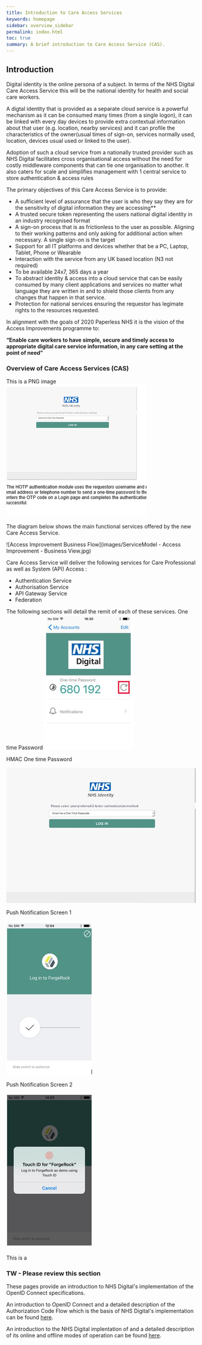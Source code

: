 ```yaml
---
title: Introduction to Care Access Services
keywords: homepage
sidebar: overview_sidebar
permalink: index.html
toc: true
summary: A brief introduction to Care Access Service (CAS).
---
```

## Introduction

Digital identity is the online persona of a subject. In terms of the NHS Digital Care Access Service this will be the national identity for health and social care workers. 

A digtal identity that is provided as a separate cloud service is a powerful mechanism as it can be consumed many times (from a single logon), it can be linked with every day devices to provide extra contextual information about that user (e.g. location, nearby services) and it can profile the characteristics of the owner(usual times of sign-on, services normally used, location, devices usual used or linked to the user).

Adoption of such a cloud service from a nationally trusted provider such as NHS Digital facilitates cross organisational access without the need for costly middleware components that can tie one organisation to another. It also caters for scale and simplifies management with 1 central service to store authentication & access rules 

The primary objectives of this Care Access Service is to provide:
* A sufficient level of assurance that the user is who they say they are for the sensitivity of digital information they are accessing**
* A trusted secure token representing the users national digital identity in an industry recognised format
* A sign-on process that is as frictionless to the user as possible. Aligning to their working patterns and only asking for additional action when necessary.  A single sign-on is the target
* Support for all IT platforms and devices whether that be a PC, Laptop, Tablet, Phone or Wearable
* Interaction with the service from any UK based location (N3 not required)
* To be available 24x7, 365 days a year 
* To abstract identity & access into a cloud service that can be easily consumed by many client applications and services no matter what language they are written in and to shield those clients from any changes that happen in that service.
* Protection for national services ensuring the requestor has legimate rights to the resources requested.

In alignment with the goals of 2020 Paperless NHS it is the vision of the Access Improvements programme to: 

**“Enable care workers to have simple, secure and timely access to appropriate digital care service information, in any care setting at the point of need”**

### Overview of Care Access Services (CAS)

This is a PNG image 
![PNG Image](images/Capture.png)

The diagram below shows the main functional services offered by the new Care Access Service.

![Access Improvement Business Flow](images/ServiceModel -  Access Improvement -  Business View.jpg)

Care Access Service will deliver the following services for Care Professional as well as System (API) Access :

* Authentication Service
* Authorisation Service
* API Gateway Service
* Federation

The following sections will detail the remit of each of these services.
One time Password
![One Time Password](images/OTPScreen.jpg)

HMAC One time Password

![HMAC One Time Password](images/OTPLogOnScreen.jpg)

Push Notification Screen 1

![Push Notification Log in forgerock](images/PushNotification1.jpg)

Push Notification Screen 2

![Push Notification - touch ID for Forgerock](images/PushNotification2.jpg)

This is a 




### TW - Please review this section

These pages provide an introduction to NHS Digital's implementation of the OpenID Connect specifications.

An introduction to OpenID Connect and a detailed description of the Authorization Code Flow which is the basis of 
NHS Digital's implementation can be found [here](explore_intro_to_oidc.html).

An introduction to the NHS Digital implentation of and a detailed description of its online and 
offline modes of operation can be found [here](develop_intro_to_nhs_impl.html).
